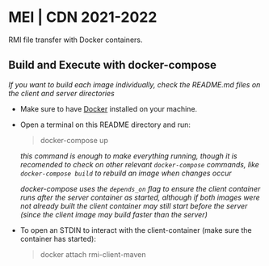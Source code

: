 # MEI | CDN 2021-2022
RMI file transfer with Docker containers.

## Build and Execute with docker-compose

*If you want to build each image individually, check the README.md files on the client and server directories*

- Make sure to have [Docker](https://www.docker.com/get-started) installed on your machine.

- Open a terminal on this README directory and run:
    > docker-compose up

    *this command is enough to make everything running, though it is recomended to check on other relevant ``docker-compose`` commands, like ``docker-compose build`` to rebuild an image when changes occur*

    *docker-compose uses the ``depends_on`` flag to ensure the client container runs after the server container as started, although if both images were not already built the client container may still start before the server (since the client image may build faster than the server)*

- To open an STDIN to interact with the client-container (make sure the container has started):
    > docker attach rmi-client-maven